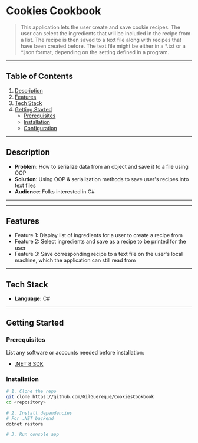 # Cookies Cookbook

> This application lets the user create and save cookie recipes. The user can select the ingredients that will be included in the recipe from a list. The recipe is then saved to a text file along with recipes that have been created before. 
The text file might be either in a *.txt or a *.json format, depending on the setting defined in a program.

---

## Table of Contents

1. [Description](#description)  
2. [Features](#features)  
3. [Tech Stack](#tech-stack)  
4. [Getting Started](#getting-started)  
   - [Prerequisites](#prerequisites)  
   - [Installation](#installation)  
   - [Configuration](#configuration)  

---

## Description

<!-- Describe what your project does and why it exists. -->

- **Problem**: How to serialize data from an object and save it to a file using OOP  
- **Solution**: Using OOP & serialization methods to save user's recipes into text files
- **Audience**: Folks interested in C#

---

---

## Features

- Feature 1: Display list of ingredients for a user to create a recipe from
- Feature 2: Select ingredients and save as a recipe to be printed for the user
- Feature 3: Save corresponding recipe to a text file on the user's local machine, which the application can still read from

---

## Tech Stack

- **Language:** C#

---

## Getting Started

### Prerequisites

List any software or accounts needed before installation:

- [.NET 8 SDK](https://dotnet.microsoft.com/download)  


### Installation

```bash
# 1. Clone the repo
git clone https://github.com/GilGuereque/CookiesCookbook
cd <repository>

# 2. Install dependencies
# For .NET backend
dotnet restore

# 3. Run console app

